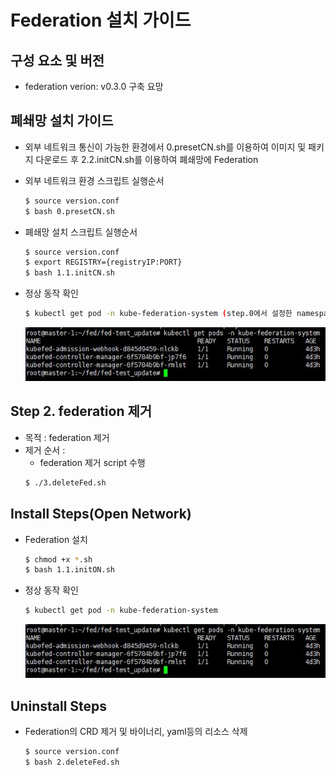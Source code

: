 
# Federation 설치 가이드

## 구성 요소 및 버전
* federation verion: v0.3.0 구축 요망

## 폐쇄망 설치 가이드
* 외부 네트워크 통신이 가능한 환경에서 0.presetCN.sh를 이용하여 이미지 및 패키지 다운로드 후 2.2.initCN.sh를 이용하여 폐쇄망에 Federation
* 외부 네트워크 환경 스크립트 실행순서
    ```bash
    $ source version.conf
    $ bash 0.presetCN.sh
    ```

* 폐쇄망 설치 스크립트 실행순서
    ```bash
    $ source version.conf
    $ export REGISTRY={registryIP:PORT}
    $ bash 1.1.initCN.sh
    ```

* 정상 동작 확인
    ```bash
    $ kubectl get pod -n kube-federation-system (step.0에서 설정한 namespace)
    ```
    ![image](figure/pod.jpg)
## Step 2. federation 제거
* 목적 : federation 제거
* 제거 순서 :
    * federation 제거 script 수행
    ```bash
    $ ./3.deleteFed.sh
    ```

## Install Steps(Open Network)
* Federation 설치
    ```bash
    $ chmod +x *.sh
    $ bash 1.1.initON.sh
    ```

* 정상 동작 확인
    ```bash
    $ kubectl get pod -n kube-federation-system
    ```
    ![image](figure/pod.jpg)

## Uninstall Steps
* Federation의 CRD 제거 및 바이너리, yaml등의 리소스 삭제
    ```bash
    $ source version.conf
    $ bash 2.deleteFed.sh
    ```
